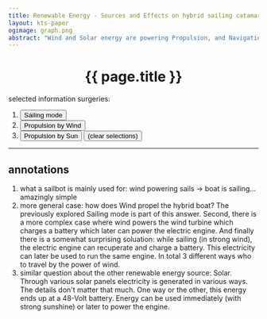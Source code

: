 ```yaml
---
title: Renewable Energy - Sources and Effects on hybrid sailing catamaran Maru
layout: kts-paper
ogimage: graph.png
abstract: "Wind and Solar energy are powering Propulsion, and Navigation and Cooking in various redundant ways - some more obvious than others."
---
```

<script src="/lib/graph.js" type="text/ecmascript"></script>
<script>
      var sdoc
      window.addEventListener("load", function()
      {
        sdoc = document.getElementById("graph_1").getSVGDocument()
      })

      function a0()
      {
        onpress( sdoc, "e"              )
        onpress( sdoc, "s"              )
        onclick( sdoc, "MARU-139"       )
      }
      function a1()
      {
        onpress( sdoc, "e"              )
        onclick( sdoc, "NAVIGARE-14"	)
        onclick( sdoc, "UNIVERSAL-23"	)
        onpress( sdoc, "j"              )
      }
      function a2()
      {
        onpress( sdoc, "e"		)
        onclick( sdoc, "NAVIGARE-14"	)
        onclick( sdoc, "UNIVERSAL-22"	)
        onpress( sdoc, "j"              )
      }
      function e()
      {
        onpress( sdoc, "e"		)
      }
    </script>

# <center>{{ page.title }}</center>

<object class="clear" id="graph_1" width="100%" data="graph-local.svg" type="image/svg+xml" alt="knowledge map" ></object>


selected information surgeries:

1. <button onclick="a0()">Sailing mode</button>
2. <button onclick="a1()">Propulsion by Wind</button>
3. <button onclick="a2()">Propulsion by Sun</button>
<button onclick="e()">(clear selections)</button>

---

## annotations

1. what a sailbot is mainly used for: wind powering sails -> boat is sailing... amazingly simple
2. more general case: how does Wind propel the hybrid boat? The previously explored Sailing mode is part of this answer. Second, there is a more complex case where wind powers the wind turbine which charges a battery which later can power the electric engine. And finally there is a somewhat surprising soluation: while sailing (in strong wind), the electric engine can recuperate and charge a battery. This electricity can later be used to run the same engine. In total 3 different ways who to travel by the power of wind.
3. similar question about the other renewable energy source: Solar. Through various solar panels electricity is generated in various ways. The details don't matter that much. One way or the other, this energy ends up at a 48-Volt battery. Energy can be used immediately (with strong sunshine) or later to power the engine.
